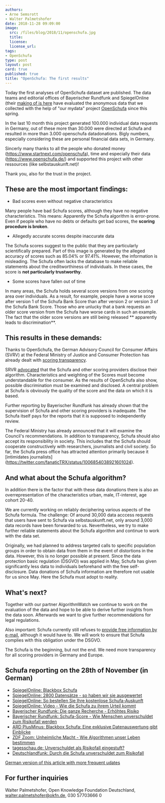 ```yaml
---
authors: 
- Arne Semsrott
- Walter Palmetshofer
date: 2018-11-28 09:09:00
image:
  src: /files/blog/2018/11/openschufa.jpg
  title: 
  license:
  license_url:
tags:
- OpenSchufa
type: post
layout: post
card: true
published: true
title: "OpenSchufa: The first results"
---
```


Today the first analyses of OpenSchufa dataset are published. The data teams and editorial offices of Bayerischer Rundfunk and SpiegelOnline (their [making of is here](http://www.spiegel.de/wirtschaft/service/blackbox-schufa-2800-verbraucher-spendeten-ihre-selbstauskunft-a-1240703.html) have evaluated the anonymous data that we collected with the help of "our mydata" project [OpenSchufa](https://okfn.de/blog/2018/02/1-week-openschufa/) since this spring.  

In the last 10 month this project generated 100.000 individual data requests in Germany, 
out of these more than 30.000 were directed at Schufa and resulted in more than 3.000 openschufa datadonations.
Bigly numbers, especially considering these are personal financial data sets, in Germany. 

Sincerly many thanks to all the people who donated money (https://www.startnext.com/openschufa), time and especially their data (https://www.openschufa.de/) and supported this project with other ressources (like selbstauskunft.net)!

Thank you, also for the trust in the project.

## These are the most important findings:

- Bad scores even without negative characteristics

Many people have bad Schufa scores, although they have no negative characteristics. This means: Apparently the Schufa algorithm is error-prone. Even if people who have no debts or defaults get bad scores, the **scoring procedure is broken**.

- Allegedly accurate scores despite inaccurate data

The Schufa scores suggest to the public that they are particularly scientifically prepared. Part of this image is generated by the alleged accuracy of scores such as 85.04% or 97.41%. However, the information is misleading. The Schufa often lacks the database to make reliable statements about the creditworthiness of individuals. In these cases, the score is **not particularly trustworthy**.

- Some scores have fallen out of time

In many areas, the Schufa holds several score versions from one scoring area over individuals. As a result, for example, people have a worse score after version 1 of the Schufa Bank Score than after version 2 or version 3 of the Schufa Bank Score. Those who are unlucky that a bank requests an older score version from the Schufa have worse cards in such an example. The fact that the older score versions are still being released ** apparently leads to discrimination**.

## This results in these demands:

Thanks to OpenSchufa, the German Advisory Council for Consumer Affairs (SVRV) at the Federal Ministry of Justice and Consumer Protection has already dealt with [scoring transparency](http://www.svr-verbraucherfragen.de/dokumente/verbrauchergerechtes-scoring/). 

SRVR [advocated](https://okfn.de/files/blog/2018/10/SVRV_HR-Verbrauchergerechtes_Scoring.pdf) that the Schufa and other scoring providers disclose their algorithm. Characteristics and weighting of the Scores must become understandable for the consumer. As the results of OpenSchufa also show, possible discrimination must be examined and disclosed. A central problem at Schufa is obviously the quality of the score and the data on which it is based. 

Further reporting by Bayerischer Rundfunk has already shown that the supervision of Schufa and other scoring providers is inadequate. The Schufa itself pays for the reports that it is supposed to independently review. 

The Federal Ministry has already announced that it will examine the Council's recommendations. In addition to transparency, Schufa should also accept its responsibility in society. This includes that the Schufa should cooperate constructively with researchers, journalists and civil society. So far, the Schufa press office has attracted attention primarily because it [intimidates journalists] (https://twitter.com/fanaticTRX/status/1006854038921601024).

## And what about the Schufa algorithm?

In addition there is the factor that with these data donations there is also an overrepresentation of the characteristics urban, male, IT-interest, age cohort 20-40. 

We are currently working on reliably deciphering various aspects of the Schufa formula. The challenge: Of around 30,000 data acccess requests that users have sent to Schufa via selbstauskunft.net, only around 3,000 data records have been forwarded to us. Nevertheless, we try to make further reliable statements about the Schufa algorithm and continue to work with the data set.

Originally, we had planned to address targeted calls to specific population groups in order to obtain data from them in the event of distortions in the data. However, this is no longer possible at present. Since the data protection basic regulation (DSGVO) was applied in May, Schufa has given significantly less data to individuals beforehand with the free self-disclosure. Data donations of Schufa information are therefore not usable for us since May. Here the Schufa must adopt to reality.

## What's next?

Together with our partner AlgorithmWatch we continue to work on the evaluation of the data and hope to be able to derive further insights from the data soon. Afterwards we want to give further recommendations for legal regulations.

Also important: Schufa currently still refuses to [provide free information by e-mail](https://www.welt.de/finanzen/article177303132/DSGVO-stellt-das-Abo-Modell-der-Schufa-infrage.html), although it would have to. We will work to ensure that Schufa complies with this obligation under the DSGVO.

The Schufa is the beginning, but not the end. 
We need more transparency for all scoring providers in Germany and Europe.

## Schufa reporting on the 28th of November (in German)

- [SpiegelOnline: Blackbox Schufa](http://www.spiegel.de/wirtschaft/service/schufa-so-funktioniert-deutschlands-einflussreichste-auskunftei-a-1239214.html)
- [SpiegelOnline: 2800 Datensätze - so haben wir sie ausgewertet](http://www.spiegel.de/wirtschaft/service/blackbox-schufa-2800-verbraucher-spendeten-ihre-selbstauskunft-a-1240703.html)
- [SpiegelOnline: So bestellen Sie Ihre kostenlose Schufa-Auskunft](http://www.spiegel.de/wirtschaft/service/schufa-auskunft-kostenlos-online-beantragen-so-geht-s-a-1240548.html)
- [SpiegelOnline: Video - Wie die Schufa zu ihrem Urteil kommt](http://www.spiegel.de/video/erklaervideo-wie-der-schufa-score-funktioniert-video-99023089.html)
- [Bayerischer Rundfunk: Die ganze Recherche - Erhöhtes Risiko](https://web.br.de/interaktiv/erhoehtes-risiko/)
- [Bayerischer Rundfunk: Schufa-Score - Wie Menschen unverschuldet zum Risikofall werden](https://www.br.de/nachrichten/wirtschaft/schufa-score-wie-menschen-unverschuldet-zum-risikofall-werden,RAheWGP)
- [ARD PlusMinus: Blackbox Schufa: Eine exklusive Datenauswertung gibt Einblicke ](https://www.daserste.de/information/wirtschaft-boerse/plusminus/sendung/plusminus-996.html)
- [ZDF Zoom: Unheimliche Macht - Wie Algorithmen unser Leben bestimmen](https://www.zdf.de/dokumentation/unheimliche-macht---wie-algorithmen-unser-leben-bestimmen-102.html)
- [tagesschau.de: Unverschuldet als Risikofall eingestuft?](https://www.tagesschau.de/wirtschaft/schufa-105.html)
- [Deutschlandfunk: Durch die Schufa unverschuldet zum Risikofall](https://www.deutschlandfunk.de/medienbericht-durch-die-schufa-unverschuldet-zum-risikofall.1939.de.html?drn:news_id=950686)

[German version of this article with more frequent udates](https://okfn.de/blog/2018/11/openschufa-ergebnisse/)

## For further inquiries

Walter Palmetshofer, Open Knowledge Foundation Deutschland, walter.palmetshofer@okfn.de, 030 57703666 0
